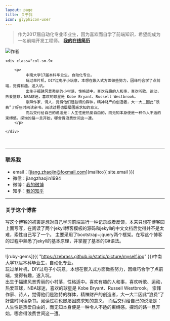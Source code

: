 ```yaml
---
layout: page
title: 关于我
icon: glyphicon-user
---
```



> 作为2017届自动化专业毕业生，因为喜欢而自学了前端知识，希望能成为一名前端开发工程师。 **[我的在线简历](http://Zebrass.github.io/pages/Online_resume.html)**

<div class="container">
 <div class="row">
    <div class="col-sm-3">
        <img src="https://zebrass.github.io/static/picture/myself.jpg" alt="作者" />
    </div>

    <div class="col-sm-9>

        <p>
             中南大学17届本科毕业生，自动化专业。
             玩过单片机，DIY过电子小玩意，本想在嵌入式方面做些努力，因缘巧合学了点前端，觉得有趣，遂入坑。
             出生于福建风景秀丽的小村落，性格适中。喜欢有趣的人和事，喜欢听歌、运动，热爱篮球，NBA球迷，喜欢的球星是 Kobe Bryant、Russell Westbrook。
             崇拜作家、诗人，觉得他们是独特的群体，精神财产的创造者，大一大二因此“浪费”了好些时间读杂书。阅读过程也屡屡困惑求知的意义，
             而后交付给自己的说法是：人生性是热爱自由的，而无知本身便是一种令人不适的束缚感。探询的路一旦开始，哪舍得浪费世间这一遭。
        </p>
        
    </div>

 </div>

</div>

<br/>

---

### 联系我

* email：[jiang.zhaojin@foxmail.com](mailto:{{ site.email }})
* 微信：jiangzhaojin1994
* 微博：[我的微博](http://weibo.com/5052056270)
* 知乎：[我的知乎](http://www.zhihu.com/people/jiangzhaojin)

---

### 关于这个博客

写这个博客的初衷是想对自己学习前端进行一种记录或者反馈，本来只想在博客园上面写写，在阅读了两个jekyll博客模板的源码和jekyll的中文文档后觉得并不是太难，索性自己写了一个。
主要采用了bootstrap+jquery两个框架。在写这个博客的过程中熟悉了jekyll的基本原理，并掌握了基本的Git语法。

---
![ruby-gems]({{ "https://zebrass.github.io/static/picture/myself.jpg" }})中南大学17届本科毕业生，自动化专业。<br/>
玩过单片机，DIY过电子小玩意，本想在嵌入式方面做些努力，因缘巧合学了点前端，觉得有趣，遂入坑。<br/>
出生于福建风景秀丽的小村落，性格适中。喜欢有趣的人和事，喜欢听歌、运动，热爱篮球，NBA球迷，喜欢的球星是 Kobe Bryant、Russell Westbrook。
                                                                                       崇拜作家、诗人，觉得他们是独特的群体，精神财产的创造者，大一大二因此“浪费”了好些时间读杂书。阅读过程也屡屡困惑求知的意义，
                                                                                       而后交付给自己的说法是：人生性是热爱自由的，而无知本身便是一种令人不适的束缚感。探询的路一旦开始，哪舍得浪费世间这一遭。
